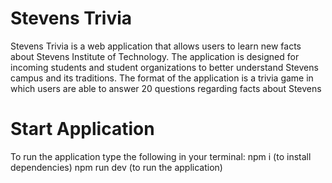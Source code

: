 # Stevens Trivia

Stevens Trivia is a web application that allows users to learn new facts about Stevens Institute of Technology. 
The application is designed for incoming students and student organizations to better understand Stevens campus and its traditions. 
The format of the application is a trivia game in which users are able to answer 20 questions regarding facts about Stevens

# Start Application
To run the application type the following in your terminal:
npm i (to install dependencies)
npm run dev (to run the application)

